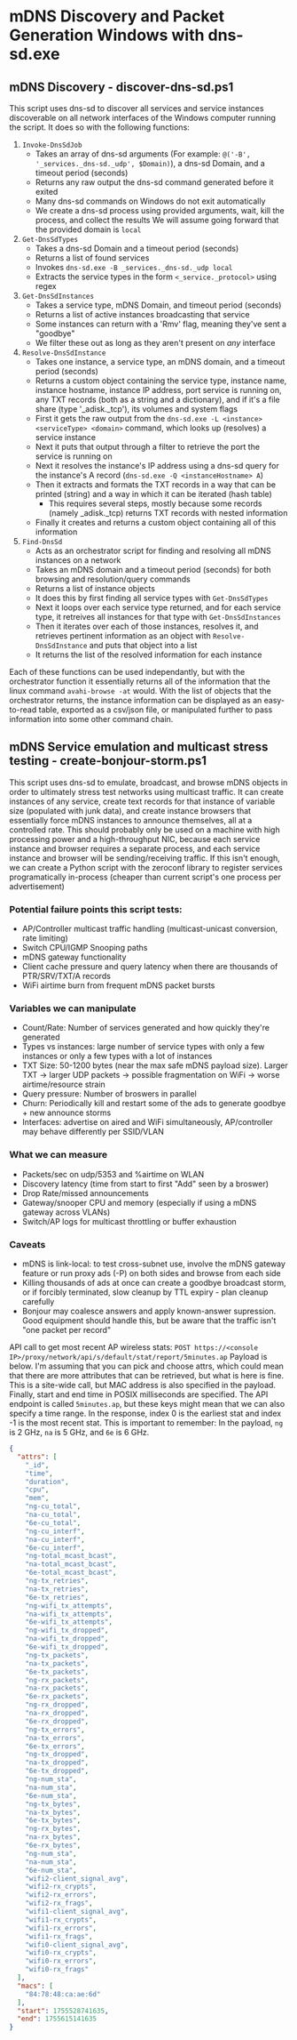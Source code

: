# mDNS Discovery and Packet Generation Windows with dns-sd.exe

## mDNS Discovery - discover-dns-sd.ps1
This script uses dns-sd to discover all services and service instances discoverable on all network interfaces of the Windows computer running the script. It does so with the following functions:
1. `Invoke-DnsSdJob`
    * Takes an array of dns-sd arguments (For example: `@('-B', '_services._dns-sd._udp', $Domain)`), a dns-sd Domain, and a timeout period (seconds)
    * Returns any raw output the dns-sd command generated before it exited
    * Many dns-sd commands on Windows do not exit automatically
    * We create a dns-sd process using provided arguments, wait, kill the process, and collect the results
    We will assume going forward that the provided domain is `local`
2. `Get-DnsSdTypes`
    * Takes a dns-sd Domain and a timeout period (seconds)
    * Returns a list of found services
    * Invokes `dns-sd.exe -B _services._dns-sd._udp local`
    * Extracts the service types in the form `<_service._protocol>` using regex
3. `Get-DnsSdInstances`
    * Takes a service type, mDNS Domain, and timeout period (seconds)
    * Returns a list of active instances broadcasting that service
    * Some instances can return with a 'Rmv' flag, meaning they've sent a "goodbye"
    * We filter these out as long as they aren't present on _any_ interface
4. `Resolve-DnsSdInstance`
    * Takes one instance, a service type, an mDNS domain, and a timeout period (seconds)
    * Returns a custom object containing the service type, instance name, instance hostname, instance IP address, port service is running on, any TXT records (both as a string and a dictionary), and if it's a file share (type '_adisk._tcp'), its volumes and system flags
    * First it gets the raw output from the `dns-sd.exe -L <instance> <serviceType> <domain>` command, which looks up (resolves) a service instance
    * Next it puts that output through a filter to retrieve the port the service is running on
    * Next it resolves the instance's IP address using a dns-sd query for the instance's A record (`dns-sd.exe -Q <instanceHostname> A`)
    * Then it extracts and formats the TXT records in a way that can be printed (string) and a way in which it can be iterated (hash table)
        * This requires several steps, mostly because some records (namely _adisk._tcp) returns TXT records with nested information
    * Finally it creates and returns a custom object containing all of this information
5. `Find-DnsSd`
    * Acts as an orchestrator script for finding and resolving all mDNS instances on a network
    * Takes an mDNS domain and a timeout period (seconds) for both browsing and resolution/query commands
    * Returns a list of instance objects
    * It does this by first finding all service types with `Get-DnsSdTypes`
    * Next it loops over each service type returned, and for each service type, it retreives all instances for that type with `Get-DnsSdInstances`
    * Then it iterates over each of those instances, resolves it, and retrieves pertinent information as an object with `Resolve-DnsSdInstance` and puts that object into a list
    * It returns the list of the resolved information for each instance

Each of these functions can be used independantly, but with the orchestrator function it essentially returns all of the information that the linux command `avahi-browse -at` would. With the list of objects that the orchestrator returns, the instance information can be displayed as an easy-to-read table, exported as a csv/json file, or manipulated further to pass information into some other command chain.

## mDNS Service emulation and multicast stress testing - create-bonjour-storm.ps1
This script uses dns-sd to emulate, broadcast, and browse mDNS objects in order to ultimately stress test networks using multicast traffic. It can create instances of any service, create text records for that instance of variable size (populated with junk data), and create instance browsers that essentially force mDNS instances to announce themselves, all at a controlled rate. This should probably only be used on a machine with high processing power and a high-throughput NIC, because each service instance and browser requires a separate process, and each service instance and browser will be sending/receiving traffic. If this isn't enough, we can create a Python script with the zeroconf library to register services programatically in-process (cheaper than current script's one process per advertisement)

### Potential failure points this script tests:
* AP/Controller multicast traffic handling (multicast-unicast conversion, rate limiting)
* Switch CPU/IGMP Snooping paths
* mDNS gateway functionality
* Client cache pressure and query latency when there are thousands of PTR/SRV/TXT/A records
* WiFi airtime burn from frequent mDNS packet bursts

### Variables we can manipulate
* Count/Rate: Number of services generated and how quickly they're generated
* Types vs instances: large number of service types with only a few instances or only a few types with a lot of instances
* TXT Size: 50-1200 bytes (near the max safe mDNS payload size). Larger TXT -> larger UDP packets -> possible fragmentation on WiFi -> worse airtime/resource strain
* Query pressure: Number of broswers in parallel
* Churn: Periodically kill and restart some of the ads to generate goodbye + new announce storms
* Interfaces: advertise on aired and WiFi simultaneously, AP/controller may behave differently per SSID/VLAN

### What we can measure
* Packets/sec on udp/5353 and %airtime on WLAN
* Discovery latency (time from start to first "Add" seen by a broswer)
* Drop Rate/missed announcements
* Gateway/snooper CPU and memory (especially if using a mDNS gateway across VLANs)
* Switch/AP logs for multicast throttling or buffer exhaustion

### Caveats
* mDNS is link-local: to test cross-subnet use, involve the mDNS gateway feature or run proxy ads (-P) on both sides and browse from each side
* Killing thousands of ads at once can create a goodbye broadcast storm, or if forcibly terminated, slow cleanup by TTL expiry - plan cleanup carefully
* Bonjour may coalesce answers and apply known-answer supression. Good equipment should handle this, but be aware that the traffic isn't "one packet per record"

API call to get most recent AP wireless stats:
`POST https://<console IP>/proxy/network/api/s/default/stat/report/5minutes.ap`
Payload is below. I'm assuming that you can pick and choose attrs, which could mean that there are more attributes that can be retrieved, but what is here is fine. This is a site-wide call, but MAC address is also specified in the payload. Finally, start and end time in POSIX milliseconds are specified. The API endpoint is called `5minutes.ap`, but these keys might mean that we can also specify a time range. In the response, index 0 is the earliest stat and index -1 is the most recent stat. This is important to remember: In the payload, `ng` is 2 GHz, `na` is 5 GHz, and `6e` is 6 GHz.
```json
{
  "attrs": [
    "_id",
    "time",
    "duration",
    "cpu",
    "mem",
    "ng-cu_total",
    "na-cu_total",
    "6e-cu_total",
    "ng-cu_interf",
    "na-cu_interf",
    "6e-cu_interf",
    "ng-total_mcast_bcast",
    "na-total_mcast_bcast",
    "6e-total_mcast_bcast",
    "ng-tx_retries",
    "na-tx_retries",
    "6e-tx_retries",
    "ng-wifi_tx_attempts",
    "na-wifi_tx_attempts",
    "6e-wifi_tx_attempts",
    "ng-wifi_tx_dropped",
    "na-wifi_tx_dropped",
    "6e-wifi_tx_dropped",
    "ng-tx_packets",
    "na-tx_packets",
    "6e-tx_packets",
    "ng-rx_packets",
    "na-rx_packets",
    "6e-rx_packets",
    "ng-rx_dropped",
    "na-rx_dropped",
    "6e-rx_dropped",
    "ng-tx_errors",
    "na-tx_errors",
    "6e-tx_errors",
    "ng-tx_dropped",
    "na-tx_dropped",
    "6e-tx_dropped",
    "ng-num_sta",
    "na-num_sta",
    "6e-num_sta",
    "ng-tx_bytes",
    "na-tx_bytes",
    "6e-tx_bytes",
    "ng-rx_bytes",
    "na-rx_bytes",
    "6e-rx_bytes",
    "ng-num_sta",
    "na-num_sta",
    "6e-num_sta",
    "wifi2-client_signal_avg",
    "wifi2-rx_crypts",
    "wifi2-rx_errors",
    "wifi2-rx_frags",
    "wifi1-client_signal_avg",
    "wifi1-rx_crypts",
    "wifi1-rx_errors",
    "wifi1-rx_frags",
    "wifi0-client_signal_avg",
    "wifi0-rx_crypts",
    "wifi0-rx_errors",
    "wifi0-rx_frags"
  ],
  "macs": [
    "84:78:48:ca:ae:6d"
  ],
  "start": 1755528741635,
  "end": 1755615141635
}
```